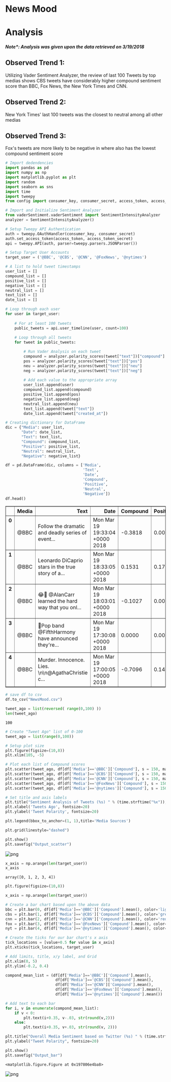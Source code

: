 
# News Mood

# Analysis

##### Note*: Analysis was given upon the data retrieved on 3/19/2018
 
## Observed Trend 1:
Utilizing Vader Sentiment Analyzer, the review of last 100 Tweets by top medias shows CBS tweets have considerably higher compound sentiment score than BBC, Fox News, the New York Times and CNN.

## Observed Trend 2:
New York Times' last 100 tweets was the closest to neutral among all other medias

## Observed Trend 3:
Fox's tweets are more likely to be negative in where also has the lowest compound sentiment score


```python
# Import dedendencies
import pandas as pd
import numpy as np
import matplotlib.pyplot as plt
import random
import seaborn as sns
import time
import tweepy
from config import consumer_key, consumer_secret, access_token, access_token_secret
```


```python
# Import and Initialize Sentiment Analyzer
from vaderSentiment.vaderSentiment import SentimentIntensityAnalyzer
analyzer = SentimentIntensityAnalyzer()
```


```python
# Setup Tweepy API Authentication
auth = tweepy.OAuthHandler(consumer_key, consumer_secret)
auth.set_access_token(access_token, access_token_secret)
api = tweepy.API(auth, parser=tweepy.parsers.JSONParser())
```


```python
# Setup Target User Accounts
target_user = ('@BBC', '@CBS', '@CNN', '@FoxNews', '@nytimes')
```


```python
# A list to hold tweet timestamps
user_list = []
compound_list = []
positive_list = []
negative_list = []
neutral_list = []
text_list = []
date_list = []

# Loop through each user
for user in target_user:
    
    # For at least 100 tweets
    public_tweets = api.user_timeline(user, count=100)
        
    # Loop through all tweets
    for tweet in public_tweets:

        # Run Vader Analysis on each tweet
        compound = analyzer.polarity_scores(tweet["text"])["compound"]
        pos = analyzer.polarity_scores(tweet["text"])["pos"]
        neu = analyzer.polarity_scores(tweet["text"])["neu"]
        neg = analyzer.polarity_scores(tweet["text"])["neg"]
         
        # Add each value to the appropriate array
        user_list.append(user)
        compound_list.append(compound)
        positive_list.append(pos)
        negative_list.append(neg)
        neutral_list.append(neu)
        text_list.append(tweet["text"])
        date_list.append(tweet["created_at"])
```


```python
# Creating dictionary for DataFrame
dic = {"Media": user_list,
       "Date": date_list,
       "Text": text_list,
       "Compound": compound_list,
       "Positive": positive_list,
       "Neutral": neutral_list,
       "Negative": negative_list}

df = pd.DataFrame(dic, columns = ['Media',
                                  'Text',
                                  'Date',
                                  'Compound',
                                  'Positive',
                                  'Neutral',
                                  'Negative'])
df.head()
```




<div>
<style>
    .dataframe thead tr:only-child th {
        text-align: right;
    }

    .dataframe thead th {
        text-align: left;
    }

    .dataframe tbody tr th {
        vertical-align: top;
    }
</style>
<table border="1" class="dataframe">
  <thead>
    <tr style="text-align: right;">
      <th></th>
      <th>Media</th>
      <th>Text</th>
      <th>Date</th>
      <th>Compound</th>
      <th>Positive</th>
      <th>Neutral</th>
      <th>Negative</th>
    </tr>
  </thead>
  <tbody>
    <tr>
      <th>0</th>
      <td>@BBC</td>
      <td>Follow the dramatic and deadly series of event...</td>
      <td>Mon Mar 19 19:33:04 +0000 2018</td>
      <td>-0.3818</td>
      <td>0.000</td>
      <td>0.890</td>
      <td>0.110</td>
    </tr>
    <tr>
      <th>1</th>
      <td>@BBC</td>
      <td>Leonardo DiCaprio stars in the true story of a...</td>
      <td>Mon Mar 19 18:33:05 +0000 2018</td>
      <td>0.1531</td>
      <td>0.175</td>
      <td>0.709</td>
      <td>0.116</td>
    </tr>
    <tr>
      <th>2</th>
      <td>@BBC</td>
      <td>😂📸 @AlanCarr learned the hard way that you onl...</td>
      <td>Mon Mar 19 18:03:01 +0000 2018</td>
      <td>-0.1027</td>
      <td>0.000</td>
      <td>0.920</td>
      <td>0.080</td>
    </tr>
    <tr>
      <th>3</th>
      <td>@BBC</td>
      <td>🎤Pop band @FifthHarmony have announced they're...</td>
      <td>Mon Mar 19 17:30:08 +0000 2018</td>
      <td>0.0000</td>
      <td>0.000</td>
      <td>1.000</td>
      <td>0.000</td>
    </tr>
    <tr>
      <th>4</th>
      <td>@BBC</td>
      <td>Murder. Innocence. Lies. \n\n@AgathaChristie c...</td>
      <td>Mon Mar 19 17:00:05 +0000 2018</td>
      <td>-0.7096</td>
      <td>0.144</td>
      <td>0.442</td>
      <td>0.414</td>
    </tr>
  </tbody>
</table>
</div>




```python
# save df to csv
df.to_csv("NewsMood.csv")
```


```python
tweet_ago = list(reversed( range(0,100) ))
len(tweet_ago)
```




    100




```python
# Create "Tweet Ago" list of 0-100
tweet_ago = list(range(0,100))

# Setup plot size
plt.figure(figsize=(10,8))
plt.xlim(105, -5)

# Plot each list of Compound scores
plt.scatter(tweet_ago, df[df['Media']=='@BBC']['Compound'], s = 150, marker ='o', color='lightskyblue', label = 'BBC', edgecolors = 'black')
plt.scatter(tweet_ago, df[df['Media']=='@CBS']['Compound'], s = 150, marker ='o', color='green', label = 'CBS', edgecolors = 'black')
plt.scatter(tweet_ago, df[df['Media']=='@CNN']['Compound'], s = 150, marker ='o', color='red', label = 'CNN', edgecolors = 'black')
plt.scatter(tweet_ago, df[df['Media']=='@FoxNews']['Compound'], s = 150, marker ='o', color='blue', label = 'Fox', edgecolors = 'black')
plt.scatter(tweet_ago, df[df['Media']=='@nytimes']['Compound'], s = 150, marker ='o', color='yellow', label = 'New York Times', edgecolors = 'black')

# Set title and axis labels
plt.title("Sentiment Analysis of Tweets (%s) " % (time.strftime("%x")), fontsize=20)
plt.xlabel('Tweets Ago', fontsize=20)
plt.ylabel('Tweet Polarity', fontsize=20)

plt.legend(bbox_to_anchor=(1, 1),title='Media Sources')

plt.grid(linestyle="dashed")

plt.show()
plt.savefig("Output_scatter")
```


![png](output_10_0.png)



```python
x_axis = np.arange(len(target_user))
x_axis
```




    array([0, 1, 2, 3, 4])




```python
plt.figure(figsize=(10,8))

x_axis = np.arange(len(target_user))

# Create a bar chart based upon the above data
bbc = plt.bar(0, df[df['Media']=='@BBC']['Compound'].mean(), color='lightskyblue', alpha=1, align="edge", ec="black", width=1)
cbs = plt.bar(1, df[df['Media']=='@CBS']['Compound'].mean(), color='green', alpha=1, align="edge", ec="black", width=1)
cnn = plt.bar(2, df[df['Media']=='@CNN']['Compound'].mean(), color='red', alpha=1, align="edge", ec="black", width=1)
fox = plt.bar(3, df[df['Media']=='@FoxNews']['Compound'].mean(), color='blue', alpha=1, align="edge", ec="black", width=1)
nyt = plt.bar(4, df[df['Media']=='@nytimes']['Compound'].mean(), color='yellow', alpha=1, align="edge", ec="black", width=1)

# Create the ticks for our bar chart's x axis
tick_locations = [value+0.5 for value in x_axis]
plt.xticks(tick_locations, target_user)

# Add limits, title, x/y label, and Grid
plt.xlim(0, 5)
plt.ylim(-0.2, 0.4)

compond_mean_list = (df[df['Media']=='@BBC']['Compound'].mean(), 
                      df[df['Media']=='@CBS']['Compound'].mean(), 
                      df[df['Media']=='@CNN']['Compound'].mean(),
                      df[df['Media']=='@FoxNews']['Compound'].mean(),
                      df[df['Media']=='@nytimes']['Compound'].mean())

# Add text to each bar
for i, v in enumerate(compond_mean_list):
    if v < 0:
        plt.text(i+0.35, v-.03, str(round(v,2)))
    else:
        plt.text(i+0.35, v+.03, str(round(v, 2)))

plt.title("Overall Media Sentiment based on Twitter (%s) " % (time.strftime("%x")), fontsize=20)
plt.ylabel("Tweet Polarity", fontsize=20)

plt.show()
plt.savefig("Output_bar")
```


    <matplotlib.figure.Figure at 0x197806e4ba8>



![png](output_12_1.png)

